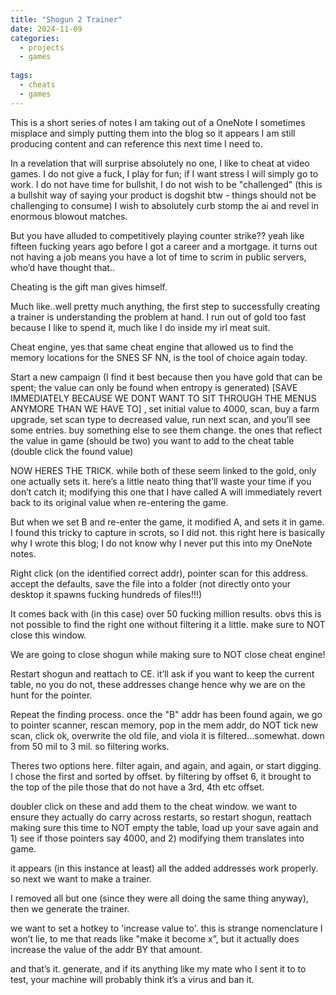 ```yaml
---
title: "Shogun 2 Trainer"
date: 2024-11-09
categories:
  - projects
  - games
  
tags:
  - cheats
  - games
---
```


This is a short series of notes I am taking out of a OneNote I sometimes misplace and simply putting them into the blog so it appears I am still producing content and can reference this next time I need to.

In a revelation that will surprise absolutely no one, I like to cheat at video games. I do not give a fuck, I play for fun; if I want stress I will simply go to work. I do not have time for bullshit, I do not wish to be "challenged" (this is a bullshit way of saying your product is dogshit btw - things should not be challenging to consume) I wish to absolutely curb stomp the ai and revel in enormous blowout matches.

But you have alluded to competitively playing counter strike?? yeah like fifteen fucking years ago before I got a career and a mortgage. it turns out not having a job means you have a lot of time to scrim in public servers, who’d have thought that..

Cheating is the gift man gives himself.

Much like..well pretty much anything, the first step to successfully creating a trainer is understanding the problem at hand. I run out of gold too fast because I like to spend it, much like I do inside my irl meat suit.

Cheat engine, yes that same cheat engine that allowed us to find the memory locations for the SNES SF NN, is the tool of choice again today.

Start a new campaign (I find it best because then you have gold that can be spent; the value can only be found when entropy is generated) [SAVE IMMEDIATELY BECAUSE WE DONT WANT TO SIT THROUGH THE MENUS ANYMORE THAN WE HAVE TO] , set initial value to 4000, scan, buy a farm upgrade, set scan type to decreased value, run next scan, and you’ll see some entries. buy something else to see them change. the ones that reflect the value in game (should be two) you want to add to the cheat table (double click the found value)

NOW HERES THE TRICK. while both of these seem linked to the gold, only one actually sets it. here’s a little neato thing that’ll waste your time if you don’t catch it; modifying this one that I have called A will immediately revert back to its original value when re-entering the game.

But when we set B and re-enter the game, it modified A, and sets it in game. I found this tricky to capture in scrots, so I did not. this right here is basically why I wrote this blog; I do not know why I never put this into my OneNote notes.

Right click (on the identified correct addr), pointer scan for this address. accept the defaults, save the file into a folder (not directly onto your desktop it spawns fucking hundreds of files!!!)

It comes back with (in this case) over 50 fucking million results. obvs this is not possible to find the right one without filtering it a little. make sure to NOT close this window.

We are going to close shogun while making sure to NOT close cheat engine!

Restart shogun and reattach to CE. it’ll ask if you want to keep the current table, no you do not, these addresses change hence why we are on the hunt for the pointer.

Repeat the finding process. once the "B" addr has been found again, we go to pointer scanner, rescan memory, pop in the mem addr, do NOT tick new scan, click ok, overwrite the old file, and viola it is filtered...somewhat. down from 50 mil to 3 mil. so filtering works.

Theres two options here. filter again, and again, and again, or start digging. I chose the first and sorted by offset. by filtering by offset 6, it brought to the top of the pile those that do not have a 3rd, 4th etc offset.

doubler click on these and add them to the cheat window. we want to ensure they actually do carry across restarts, so restart shogun, reattach making sure this time to NOT empty the table, load up your save again and 1) see if those pointers say 4000, and 2) modifying them translates into game.

it appears (in this instance at least) all the added addresses work properly. so next we want to make a trainer. 

I removed all but one (since they were all doing the same thing anyway), then we generate the trainer.

we want to set a hotkey to 'increase value to'. this is strange nomenclature I won’t lie, to me that reads like "make it become x”, but it actually does increase the value of the addr BY that amount.

and that’s it. generate, and if its anything like my mate who I sent it to to test, your machine will probably think it’s a virus and ban it. 




